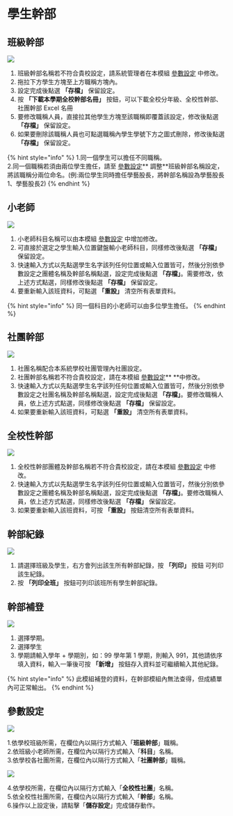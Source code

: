 # 學生幹部

## 班級幹部

![](../.gitbook/assets/class\_leader.png)

1. 班級幹部名稱若不符合貴校設定，請系統管理者在本模組 [參數設定](sheng-bu.md#can-shu-she-ding) 中修改。
2. 拖拉下方學生方塊至上方職稱方塊內。
3. 設定完成後點選 **「存檔」** 保留設定。
4. 按 **「下載本學期全校幹部名冊」** 按鈕，可以下載全校分年級、全校性幹部、社團幹部 Excel 名冊
5. 要修改職稱人員，直接拉其他學生方塊至該職稱即覆蓋該設定，修改後點選 **「存檔」** 保留設定。
6. 如果要刪除該職稱人員也可點選職稱內學生學號下方之圖式刪除，修改後點選 **「存檔」** 保留設定。

{% hint style="info" %}
1.同一個學生可以擔任不同職稱。\
2.同一個職稱若須由兩位學生擔任，請至 [參數設定](sheng-bu.md#can-shu-she-ding)** 調整**班級幹部名稱設定，將該職稱分兩位命名。(例:兩位學生同時擔任學藝股長，將幹部名稱設為學藝股長1、學藝股長2)
{% endhint %}

## 小老師

![](../.gitbook/assets/little\_teacher.png)

1. 小老師科目名稱可以由本模組 [參數設定](sheng-bu.md#can-shu-she-ding) 中增加修改。
2. 可直接於選定之學生輸入位置鍵盤輸小老師科目，同樣修改後點選 **「存檔」** 保留設定。
3. 快速輸入方式以先點選學生名字該列任何位置或輸入位置皆可，然後分別依參數設定之團體名稱及幹部名稱點選，設定完成後點選 **「存檔」**。需要修改，依上述方式點選，同樣修改後點選 **「存檔」** 保留設定。
4. 要重新輸入該班資料，可點選 **「重設」** 清空所有表單資料。

{% hint style="info" %}
同一個科目的小老師可以由多位學生擔任。
{% endhint %}

## 社團幹部

![](../.gitbook/assets/club\_leader.png)

1. 社團名稱配合本系統學校社團管理內社團設定。
2. 社團幹部名稱若不符合貴校設定，請在本模組 [參數設定](sheng-bu.md#can-shu-she-ding)** **中修改。
3. 快速輸入方式以先點選學生名字該列任何位置或輸入位置皆可，然後分別依參數設定之社團名稱及幹部名稱點選，設定完成後點選 **「存檔」**。要修改職稱人員，依上述方式點選，同樣修改後點選 **「存檔」** 保留設定。
4. 如果要重新輸入該班資料，可點選 **「重設」** 清空所有表單資料。

## 全校性幹部

![](<../.gitbook/assets/school-wide\_leader (1).png>)

1. 全校性幹部團體及幹部名稱若不符合貴校設定，請在本模組 [參數設定](sheng-bu.md#can-shu-she-ding) 中修改。
2. 快速輸入方式以先點選學生名字該列任何位置或輸入位置皆可，然後分別依參數設定之團體名稱及幹部名稱點選，設定完成後點選 **「存檔」**。要修改職稱人員，依上述方式點選，同樣修改後點選 **「存檔」** 保留設定。
3. 如果要重新輸入該班資料，可按 **「重設」** 按鈕清空所有表單資料。

## 幹部紀錄

![](../.gitbook/assets/leader\_record.png)

1. 請選擇班級及學生，右方會列出該生所有幹部紀錄，按 **「列印」** 按鈕 可列印該生紀錄。
2. 按 **「列印全班」** 按鈕可列印該班所有學生幹部紀錄。

## 幹部補登

![](../.gitbook/assets/leader\_record\_make-up.png)

1. 選擇學期。
2. 選擇學生
3. 學期請輸入學年 + 學期別，如：99 學年第 1 學期，則輸入 991，其他請依序填入資料，輸入一筆後可按 **「新增」** 按鈕存入資料並可繼續輸入其他紀錄。

{% hint style="info" %}
此模組補登的資料，在幹部模組內無法查得，但成績單內可正常輸出。
{% endhint %}

## 參數設定

![](<../.gitbook/assets/parameter\_setting (1).png>)

1.依學校班級所需，在欄位內以隔行方式輸入「**班級幹部**」職稱。\
2.依班級小老師所需，在欄位內以隔行方式輸入「**科目**」名稱。\
3.依學校各社團所需，在欄位內以隔行方式輸入「**社團幹部**」職稱。

![](../.gitbook/assets/parameter\_setting2.png)

4.依學校所需，在欄位內以隔行方式輸入「**全校性社團**」名稱。\
5.依全校性社團所需，在欄位內以隔行方式輸入「**幹部**」名稱。\
6.操作以上設定後，請點擊「**儲存設定**」完成儲存動作。
